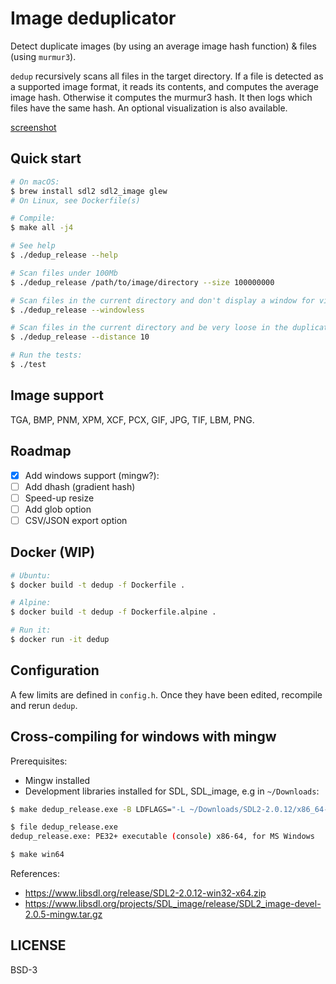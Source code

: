 # Image deduplicator

Detect duplicate images (by using an average image hash function) & files (using `murmur3`).

`dedup` recursively scans all files in the target directory. If a file is detected as a supported image format,
it reads its contents, and computes the average image hash. Otherwise it computes the murmur3 hash.
It then logs which files have the same hash.
An optional visualization is also available.

[screenshot](https://github.com/gaultier/dedup/blob/master/screenshot.png)

## Quick start

```sh
# On macOS:
$ brew install sdl2 sdl2_image glew
# On Linux, see Dockerfile(s)

# Compile:
$ make all -j4

# See help
$ ./dedup_release --help

# Scan files under 100Mb
$ ./dedup_release /path/to/image/directory --size 100000000

# Scan files in the current directory and don't display a window for visualization
$ ./dedup_release --windowless

# Scan files in the current directory and be very loose in the duplicate detection (high distance)
$ ./dedup_release --distance 10

# Run the tests:
$ ./test
```

## Image support

TGA, BMP, PNM, XPM, XCF, PCX, GIF, JPG, TIF, LBM, PNG.

## Roadmap

- [x] Add windows support (mingw?):
- [ ] Add dhash (gradient hash)
- [ ] Speed-up resize
- [ ] Add glob option
- [ ] CSV/JSON export option

## Docker (WIP)

```sh
# Ubuntu:
$ docker build -t dedup -f Dockerfile .

# Alpine:
$ docker build -t dedup -f Dockerfile.alpine .

# Run it:
$ docker run -it dedup
```

## Configuration

A few limits are defined in `config.h`. Once they have been edited, recompile and rerun `dedup`.

## Cross-compiling for windows with mingw

Prerequisites:
- Mingw installed
- Development libraries installed for SDL, SDL_image, e.g in `~/Downloads`:

```sh
$ make dedup_release.exe -B LDFLAGS="-L ~/Downloads/SDL2-2.0.12/x86_64-w64-mingw32/lib/ -L ~/Downloads/glew-2.1.0/lib/Release/x64/ -L ~/Downloads/SDL2_image-2.0.5/x86_64-w64-mingw32/lib/" CC=x86_64-w64-mingw32-gcc

$ file dedup_release.exe
dedup_release.exe: PE32+ executable (console) x86-64, for MS Windows

$ make win64
```

References:
- https://www.libsdl.org/release/SDL2-2.0.12-win32-x64.zip
- https://www.libsdl.org/projects/SDL_image/release/SDL2_image-devel-2.0.5-mingw.tar.gz


## LICENSE

BSD-3
